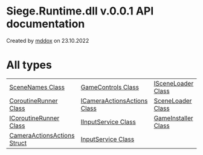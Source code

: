 # Siege.Runtime.dll v.0.0.1 API documentation

Created by 
[mddox](https://github.com/loxsmoke/mddox) on 23.10.2022

# All types

|   |   |   |
|---|---|---|
| [SceneNames Class](#scenenames-class) | [GameControls Class](#gamecontrols-class) | [ISceneLoader Class](#isceneloader-class) |
| [CoroutineRunner Class](#coroutinerunner-class) | [ICameraActionsActions Class](#icameraactionsactions-class) | [SceneLoader Class](#sceneloader-class) |
| [ICoroutineRunner Class](#icoroutinerunner-class) | [IInputService Class](#iinputservice-class) | [GameInstaller Class](#gameinstaller-class) |
| [CameraActionsActions Struct](#cameraactionsactions-struct) | [InputService Class](#inputservice-class) |   |

